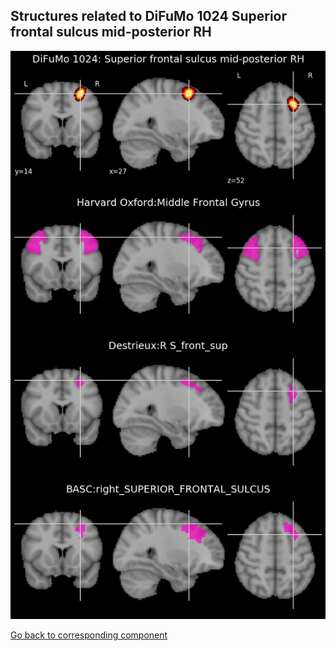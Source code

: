 


## Structures related to DiFuMo 1024 Superior frontal sulcus mid-posterior RH

![1015](1015.jpg "Structures related to DiFuMo 1024 Superior frontal sulcus mid-posterior RH")

[Go back to corresponding component](https://parietal-inria.github.io/DiFuMo/1024/html/1015.html)